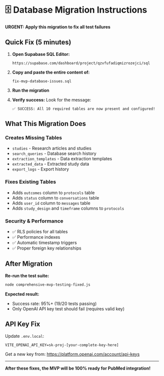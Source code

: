 # 🗄️ Database Migration Instructions

**URGENT: Apply this migration to fix all test failures**

## Quick Fix (5 minutes)

1. **Open Supabase SQL Editor:**
   ```
   https://supabase.com/dashboard/project/qzvfufadiqmizrozejci/sql
   ```

2. **Copy and paste the entire content of:**
   ```
   fix-mvp-database-issues.sql
   ```

3. **Run the migration**

4. **Verify success:** Look for the message:
   ```
   ✅ SUCCESS: All 10 required tables are now present and configured!
   ```

## What This Migration Does

### Creates Missing Tables
- `studies` - Research articles and studies
- `search_queries` - Database search history  
- `extraction_templates` - Data extraction templates
- `extracted_data` - Extracted study data
- `export_logs` - Export history

### Fixes Existing Tables
- Adds `outcomes` column to `protocols` table
- Adds `status` column to `conversations` table
- Adds `user_id` column to `messages` table
- Adds `study_design` and `timeframe` columns to `protocols`

### Security & Performance
- ✅ RLS policies for all tables
- ✅ Performance indexes
- ✅ Automatic timestamp triggers
- ✅ Proper foreign key relationships

## After Migration

**Re-run the test suite:**
```bash
node comprehensive-mvp-testing-fixed.js
```

**Expected result:**
- Success rate: 95%+ (19/20 tests passing)
- Only OpenAI API key test should fail (requires valid key)

## API Key Fix

Update `.env.local`:
```env
VITE_OPENAI_API_KEY=sk-proj-[your-complete-key-here]
```

Get a new key from: https://platform.openai.com/account/api-keys

---

**After these fixes, the MVP will be 100% ready for PubMed integration!**